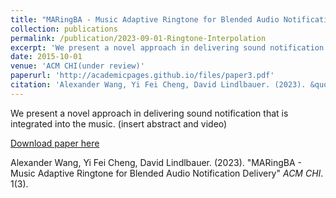 ```yaml
---
title: "MARingBA - Music Adaptive Ringtone for Blended Audio Notification Delivery"
collection: publications
permalink: /publication/2023-09-01-Ringtone-Interpolation
excerpt: 'We present a novel approach in delivering sound notification that is integrated into the music.'
date: 2015-10-01
venue: 'ACM CHI(under review)'
paperurl: 'http://academicpages.github.io/files/paper3.pdf'
citation: 'Alexander Wang, Yi Fei Cheng, David Lindlbauer. (2023). &quot;MARingBA - Music Adaptive Ringtone for Blended Audio Notification Delivery.&quot; <i>ACM CHI</i>. 1(3).'
---
```

We present a novel approach in delivering sound notification that is integrated into the music. (insert abstract and video)

[Download paper here](http://ayw0.github.io/files/paper3.pdf)

Alexander Wang, Yi Fei Cheng, David Lindlbauer. (2023). "MARingBA - Music Adaptive Ringtone for Blended Audio Notification Delivery" <i>ACM CHI</i>. 1(3).
